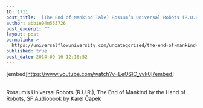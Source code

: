 ```yaml
---
ID: 1711
post_title: '[The End of Mankind Tale] Rossum’s Universal Robots (R.U.R.), SF  by Karel Čapek'
author: abbie04m553726
post_excerpt: ""
layout: post
permalink: >
  https://universalflowuniversity.com/uncategorized/the-end-of-mankind-tale-rossums-universal-robots-r-u-r-sf-by-karel-capek/
published: true
post_date: 2014-09-16 12:16:52
---
```

[embed]https://www.youtube.com/watch?v=EeOSlC_yvk0[/embed]</br></br>
<p>Rossum’s Universal Robots (R.U.R.), The End of Mankind by the Hand of Robots, SF Audiobook by Karel Čapek</p>